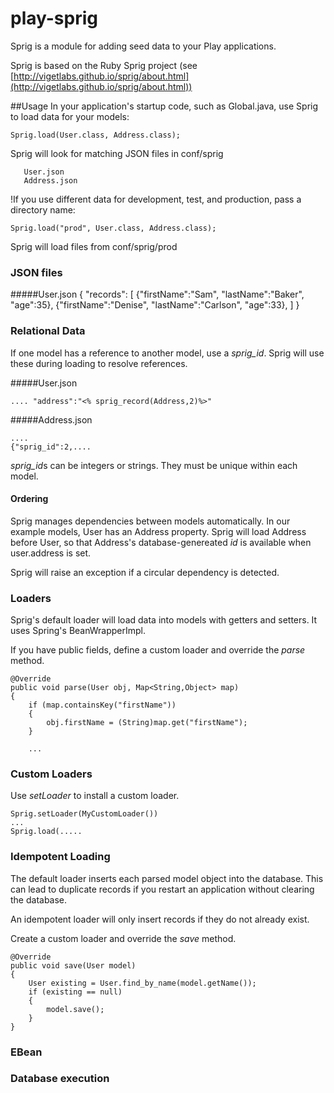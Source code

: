 play-sprig
==========

Sprig is a module for adding seed data to your Play applications.

Sprig is based on the Ruby Sprig project (see [http://vigetlabs.github.io/sprig/about.html](http://vigetlabs.github.io/sprig/about.html))


##Usage
In your application's startup code, such as Global.java, use Sprig to load data for your models:
 
    Sprig.load(User.class, Address.class);

Sprig will look for matching JSON files in conf/sprig

       User.json
       Address.json
    
!If you use different data for development, test, and production, pass a directory name:

    Sprig.load("prod", User.class, Address.class);

Sprig will load files from conf/sprig/prod

### JSON files
#####User.json
    {
    "records": [
         {"firstName":"Sam", "lastName":"Baker", "age":35},
         {"firstName":"Denise", "lastName":"Carlson", "age":33},
         ]
    }
      
### Relational Data
If one model has a reference to another model, use a *sprig_id*.  Sprig will use these during loading to resolve references.

#####User.json

    .... "address":"<% sprig_record(Address,2)%>"

#####Address.json

    ....
    {"sprig_id":2,....

*sprig_id*s can be integers or strings.  They must be unique within each model.

#### Ordering
Sprig manages dependencies between models automatically.  In our example models, User has an Address property. Sprig will load Address before User, so that Address's database-genereated *id* is available when user.address is set.

Sprig will raise an exception if a circular dependency is detected.

### Loaders
Sprig's default loader will load data into models with getters and setters.  It uses Spring's BeanWrapperImpl.

If you have public fields, define a custom loader and override the *parse* method. 

    @Override
    public void parse(User obj, Map<String,Object> map)
    {
        if (map.containsKey("firstName"))
        {
            obj.firstName = (String)map.get("firstName");
        }

        ...




### Custom Loaders
Use *setLoader* to install a custom loader. 

    Sprig.setLoader(MyCustomLoader())
    ...
    Sprig.load(.....

### Idempotent Loading
The default loader inserts each parsed model object into the database. This can lead to duplicate records if you restart an application without clearing the database.

An idempotent loader will only insert records if they do not already exist.     

Create a custom loader and override the *save* method.

    @Override
    public void save(User model) 
    {
        User existing = User.find_by_name(model.getName());
        if (existing == null)
        {
            model.save();
        }
    }


### EBean

### Database execution